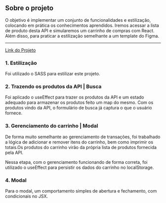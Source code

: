 ## Sobre o projeto

O objetivo  é implementar um conjunto de funcionalidades e estilização, colocando em prática os conhecimentos aprendidos.
Iremos acessar a lista de produto desta API e simularemos um carrinho de compras com React.
Além disso, para praticar a estilização  semelhante a um template do Figma. <hr>
<a href ="https://react-entrega-s3-template-hamburgueria-mauricio-abdala.vercel.app/" target="_blank">Link do Projeto</a>

### 1. Estilização
Foi utilizado o SASS para estilizar este projeto.

### 2. Trazendo os produtos da API | Busca
Foi aplicado o useEffect para trazer os produtos da API e um estado adequado para armazenar os produtos  feito um map do mesmo.
Com os produtos vindo da API, o formulário de busca já captura o que o usuário fornece.

### 3. Gerenciamento do carrinho | Modal
De forma muito semelhante ao gerenciamento de transações, foi trabalhado a lógica de adicionar e remover itens do carrinho, bem como imprimir os totais.Os produtos do carrinho virão da própria lista de produtos fornecida pela API.

Nessa etapa, com o gerenciamento funcionando de forma correta, foi utilizado o useEffect para persistir os dados do carrinho no localStorage.

### 4. Modal
Para o modal, um comportamento simples de abertura e fechamento, com condicionais no JSX.

